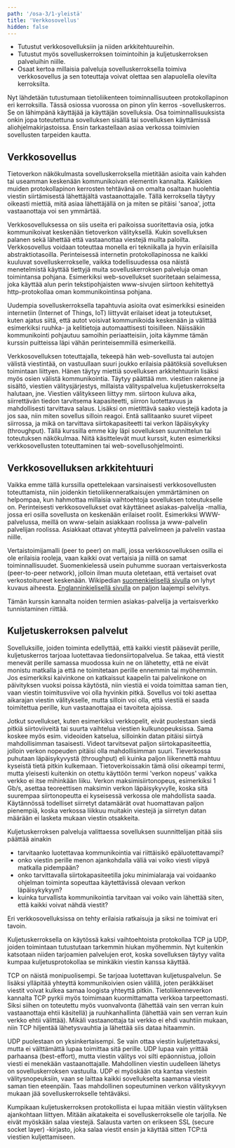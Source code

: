 ```yaml
---
path: '/osa-3/1-yleistä'
title: 'Verkkosovellus'
hidden: false
---
```


<text-box variant='learningObjectives' name='Oppimistavoitteet'>

- Tutustut verkkosovelluksiin ja niiden arkkitehtuureihin.
- Tutustut myös sovelluskerroksen toimintoihin ja kuljetuskerroksen palveluihin niille.
- Osaat kertoa millaisia palveluja sovelluskerroksella toimiva verkkosovellus ja sen toteuttaja voivat olettaa sen alapuolella olevilta kerroksilta.

</text-box>


Nyt lähdetään tutustumaan tietoliikenteen toiminnallisuuteen protokollapinon eri kerroksilla. Tässä osiossa vuorossa on pinon ylin kerros -sovelluskerros. Se on lähimpänä käyttäjää ja käyttäjän sovelluksia. Osa toiminnallisuuksista onkin jopa toteutettuna sovelluksen sisällä tai sovelluksen käyttämissä aliohjelmakirjastoissa. Ensin tarkastellaan asiaa verkossa toimivien sovellusten tarpeiden kautta.


## Verkkosovellus

Tietoverkon näkökulmasta sovelluskerroksella mietitään asioita vain kahden tai useamman keskenään kommunikoivan elementin kannalta. Kaikkien muiden protokollapinon kerrosten tehtävänä on omalta osaltaan huolehtia viestin siirtämisestä lähettäjältä vastaanottajalle. Tällä kerroksella täytyy oikeasti miettiä, mitä asiaa lähettäjällä on ja miten se pitäisi 'sanoa', jotta vastaanottaja voi sen ymmärtää.

Verkkosovelluksessa on siis useita eri paikoissa suoritettavia osia, jotka kommunikoivat keskenään tietoverkon välityksellä. Kukin sovelluksen palanen sekä lähettää että vastaanottaa viestejä muilta paloilta. Verkkosovellus voidaan toteuttaa monella eri tekniikalla ja hyvin erilaisilla abstraktiotasoilla. Perinteisessä internetin protokollapinossa ne kaikki kuuluvat sovelluskerrokselle, vaikka todellisuudessa osa näistä menetelmistä käyttää tiettyjä muita sovelluskerroksen palveluja oman toimintansa pohjana. Esimerkiksi web-sovellukset suoritetaan selaimessa, joka käyttää alun perin tekstipohjaisten www-sivujen siirtoon kehitettyä http-protokollaa oman kommunikointinsa pohjana.

Uudempia sovelluskerroksella tapahtuvia asioita ovat esimerkiksi esineiden internetiin (Internet of Things, IoT) liittyvät erilaiset ideat ja toteutukset, kuten ajatus siitä, että autot voisivat kommunikoida keskenään ja välittää esimerkiksi ruuhka- ja kelitietoja automaattisesti toisilleen. Näissäkin kommunikointi pohjautuu samoihin periaatteisiin, joita käymme tämän kurssin puitteissa läpi vähän perinteisemmillä esimerkeillä.

Verkkosovelluksen toteuttajalla, tekeepä hän web-sovellusta tai autojen välistä viestintää, on vastuullaan suuri joukko erilaisia päätöksiä sovelluksen toimintaan liittyen. Hänen täytyy miettiä sovelluksen arkkitehtuurin lisäksi myös osien välistä kommunikointia. Täytyy päättää mm. viestien rakenne ja sisältö, viestien välitysjärjestys, millaista välityspalvelua kuljetuskerrokselta halutaan, jne.  Viestien välitykseen liittyy mm. siirtoon kuluva aika, siirrettävän tiedon tarvitsema kapasiteetti, siirron luotettavuus ja mahdollisesti tarvittava salaus. Lisäksi on mietittävä saako viestejä kadota ja jos saa, niin miten sovellus silloin reagoi. Entä sallitaanko suuret viipeet siirrossa, ja mikä on tarvittava siirtokapasiteetti tai verkon läpäisykyky (throughput). Tällä kurssilla emme käy läpi sovelluksen suunnittelun tai toteutuksen näkökulmaa. Niitä käsittelevät muut kurssit, kuten esimerkiksi verkkosovellusten toteuttaminen tai web-sovellusohjelmointi.

## Verkkosovelluksen arkkitehtuuri

Vaikka emme tällä kurssilla opettelekaan varsinaisesti verkkosovellusten toteuttamista, niin joidenkin tietoliikenneratkaisujen ymmärtäminen on helpompaa, kun hahmottaa millaisia vaihtoehtoja sovelluksen toteutukselle on. Perinteisesti verkkosovellukset ovat käyttäneet asiakas-palvelija -mallia, jossa eri osilla sovellusta on keskenään erilaiset roolit. Esimerkiksi WWW-palvelussa, meillä on www-selain asiakkaan roolissa ja www-palvelin palvelijan roolissa. Asiakkaat ottavat yhteyttä palvelimeen ja palvelin vastaa niille.

Vertaistoimijamalli (peer to peer) on malli, jossa verkkosovelluksen osilla ei ole erilaisia rooleja, vaan kaikki ovat vertaisia ja niillä on samat toiminnallisuudet. Suomenkielessä usein puhumme suoraan vertaisverkosta (peer-to-peer network), jolloin ilman muuta oletetaan, että vertaiset ovat verkostoituneet keskenään. Wikipedian [suomenkielisellä sivulla](https://fi.wikipedia.org/wiki/Vertaisverkko) on lyhyt kuvaus aiheesta. [Englanninkielisellä sivulla](https://en.wikipedia.org/wiki/Peer-to-peer) on paljon laajempi selvitys.

Tämän kurssin kannalta noiden termien asiakas-palvelija ja vertaisverkko tunnistaminen riittää.


## Kuljetuskerroksen palvelut

Sovelluksille, joiden toiminta edellyttää, että kaikki viestit pääsevät perille, kuljetuskerros tarjoaa luotettavaa tiedonsiirtopalvelua. Se takaa, että viestit menevät perille samassa muodossa kuin ne on lähetetty, että ne eivät monistu matkalla ja että ne toimitetaan perille ennemmin tai myöhemmin. Jos esimerkiksi kaivinkone on katkaissut kaapelin tai palvelinkone on päivityksen vuoksi poissa käytöstä, niin viestiä ei voida toimittaa saman tien, vaan viestin toimitusviive voi olla hyvinkin pitkä. Sovellus voi toki asettaa aikarajan viestin välitykselle, mutta silloin voi olla, että viestiä ei saada toimitettua perille, kun vastaanottajaa ei tavoiteta ajoissa.

Jotkut sovellukset, kuten esimerkiksi verkkopelit, eivät puolestaan siedä pitkiä siirtoviiveitä tai suurta vaihtelua viestien kulkunopeuksissa. Sama koskee myös esim. videoiden katselua, silloinkin datan pitäisi siirtyä mahdollisimman tasaisesti. Videot tarvitsevat paljon siirtokapasiteettia, jolloin verkon nopeuden pitäisi olla mahdollisimman suuri. Tieverkossa puhutaan läpäisykyvystä (throughput) eli kuinka paljon liikennettä mahtuu kyseistä tietä pitkin kulkemaan. Tietoverkoissakin tämä olisi oikeampi termi, mutta yleisesti kuitenkin on otettu käyttöön termi 'verkon nopeus' vaikka verkko ei itse mihinkään liiku. Verkon maksimisiirtonopeus, esimerkiksi 1 Gb/s, asettaa teoreettisen maksimin verkon läpäisykyvylle, koska sitä suurempaa siirtonopeutta ei kyseisessä verkossa ole mahdollista saada. Käytännössä todelliset siirretyt datamäärät ovat huomattavan paljon pienempiä, koska verkossa liikkuu muitakin viestejä ja siirretyn datan määrään ei lasketa mukaan viestin otsakkeita.



Kuljetuskerroksen palveluja valittaessa sovelluksen suunnittelijan pitää siis päättää ainakin
<ul>
   <li> tarvitaanko luotettavaa kommunikointia vai riittäisikö epäluotettavampi?
   <li> onko viestin perille menon ajankohdalla väliä vai voiko viesti viipyä matkalla pidempään?
   <li> onko tarvittavalla siirtokapasiteetilla joku minimialaraja vai voidaanko ohjelman toiminta sopeuttaa käytettävissä olevaan verkon läpäisykykyyn?
   <li> kuinka turvallista kommunikointia tarvitaan vai voiko vain lähettää siten, että kaikki voivat nähdä viestit?
</ul>

Eri verkkosovelluksissa on tehty erilaisia ratkaisuja ja siksi ne toimivat eri tavoin.

Kuljetuskerroksella on käytössä kaksi vaihtoehtoista protokollaa TCP ja UDP, joiden toimintaan tutustutaan tarkemmin hiukan myöhemmin. Nyt kuitenkin katsotaan niiden tarjoamien palvelujen erot, koska sovelluksen täytyy valita kumpaa kuljetusprotokollaa se minkäkin viestin kanssa käyttää.

TCP on näistä monipuolisempi. Se tarjoaa luotettavan kuljetuspalvelun. Se lisäksi ylläpitää yhteyttä kommunikoivien osien välillä, joten peräkkäiset viestit voivat kulkea samaa loogista yhteyttä pitkin. Tietoliikenneverkon kannalta TCP pyrkii myös toimimaan kuormittamatta verkkoa tarpeettomasti. Siksi siihen on toteutettu myös vuonvalvonta (lähettää vain sen verran kuin vastaanottaja ehtii käsitellä) ja ruuhkanhallinta (lähettää vain sen verran kuin verkko ehtii välittää). Mikäli vastaanottaja tai verkko ei ehdi vauhtiin mukaan, niin TCP hiljentää lähetysvauhtia ja lähettää siis dataa hitaammin.

UDP puolestaan on yksinkertaisempi. Se vain ottaa viestin kuljetettavaksi, mutta ei välttämättä lupaa toimittaa sitä perille. UDP lupaa vain yrittää parhaansa (best-effort), mutta viestin välitys voi silti epäonnistua, jolloin viesti ei menekään vastaanottajalle. Mahdollinen viestin uudelleen lähetys on sovelluskerroksen vastuulla. UDP ei myöskään ota kantaa viestein välitysnopeuksiin, vaan se laittaa kaikki sovellukselta saamansa viestit saman tien eteenpäin. Taas mahdollinen sopeutuminen verkon välityskyvyn mukaan jää sovelluskerrokselle tehtäväksi.

Kumpikaan kuljetuskerroksen protokollista ei lupaa mitään viestin välityksen ajankohtaan liittyen. Mitään aikatakeita ei sovelluskerrokselle ole tarjolla. Ne eivät myöskään salaa viestejä. Salausta varten on erikseen SSL (secure socket layer) -kirjasto, joka salaa viestit ensin ja käyttää sitten TCP:tä viestien kuljettamiseen.

<quiz id="5c7e56533972a91474108c67"></quiz>
